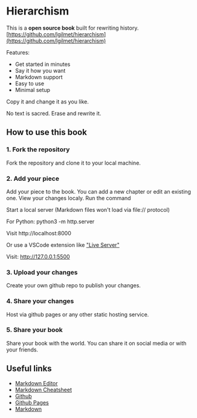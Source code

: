 # Hierarchism

This is a **open source book** built for rewriting history.
[https://github.com/lgilmet/hierarchism](https://github.com/lgilmet/hierarchism)

Features:
- Get started in minutes
- Say it how you want
- Markdown support
- Easy to use
- Minimal setup

Copy it and change it as you like.

No text is sacred. Erase and rewrite it.
## How to use this book
### 1. Fork the repository
Fork the repository and clone it to your local machine.
### 2. Add your piece
Add your piece to the book. You can add a new chapter or edit an existing one.
View your changes localy. Run the command

Start a local server (Markdown files won't load via file:// protocol)

For Python: python3 -m http.server

Visit http://localhost:8000

Or use a VSCode extension like ["Live Server"](https://marketplace.visualstudio.com/items?itemName=ritwickdey.LiveServer)

Visit: http://127.0.0.1:5500

### 3. Upload your changes
Create your own github repo to publish your changes.
### 4. Share your changes
Host via github pages or any other static hosting service.
### 5. Share your book
Share your book with the world. You can share it on social media or with your friends.

## Useful links
- [Markdown Editor](https://markdowneditor.net/markdown-editor/)
- [Markdown Cheatsheet](https://github.com/im-luka/markdown-cheatsheet)
- [Github](https://github.com)
- [Github Pages](https://pages.github.com/)
- [Markdown](https://www.markdownguide.org/)
